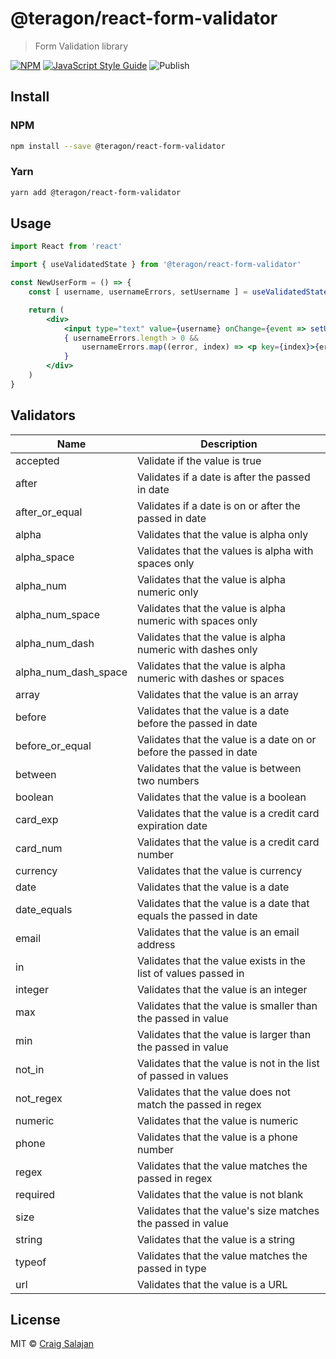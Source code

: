 # @teragon/react-form-validator

> Form Validation library

[![NPM](https://img.shields.io/npm/v/@teragon/react-form-validator.svg)](https://www.npmjs.com/package/@teragon/react-form-validator) [![JavaScript Style Guide](https://img.shields.io/badge/code_style-standard-brightgreen.svg)](https://standardjs.com) ![Publish](https://github.com/csalajan/react-form-validator/workflows/Publish/badge.svg)

## Install

### NPM
```bash
npm install --save @teragon/react-form-validator
```

### Yarn
```bash
yarn add @teragon/react-form-validator
```

## Usage

```jsx
import React from 'react'

import { useValidatedState } from '@teragon/react-form-validator'

const NewUserForm = () => {
    const [ username, usernameErrors, setUsername ] = useValidatedState("", "string|required");

    return (
        <div>
            <input type="text" value={username} onChange={event => setUsername(event.target.value)} />
            { usernameErrors.length > 0 &&
                usernameErrors.map((error, index) => <p key={index}>{error}</p>)
            }
        </div>
    )
}
```

## Validators

|Name | Description |
|-----|-------|
|accepted| Validate if the value is true |
| after | Validates if a date is after the passed in date |
| after_or_equal| Validates if a date is on or after the passed in date |
| alpha | Validates that the value is alpha only |
| alpha_space | Validates that the values is alpha with spaces only |
| alpha_num | Validates that the value is alpha numeric only |
| alpha_num_space | Validates that the value is alpha numeric with spaces only |
| alpha_num_dash | Validates that the value is alpha numeric with dashes only |
| alpha_num_dash_space | Validates that the value is alpha numeric with dashes or spaces |
| array | Validates that the value is an array |
| before | Validates that the value is a date before the passed in date |
| before_or_equal | Validates that the value is a date on or before the passed in date |
| between | Validates that the value is between two numbers |
| boolean | Validates that the value is a boolean |
| card_exp | Validates that the value is a credit card expiration date |
| card_num | Validates that the value is a credit card number |
| currency | Validates that the value is currency |
| date | Validates that the value is a date |
| date_equals | Validates that the value is a date that equals the passed in date |
| email | Validates that the value is an email address |
| in | Validates that the value exists in the list of values passed in |
| integer | Validates that the value is an integer |
| max | Validates that the value is smaller than the passed in value |
| min | Validates that the value is larger than the passed in value |
| not_in | Validates that the value is not in the list of passed in values |
| not_regex | Validates that the value does not match the passed in regex |
| numeric | Validates that the value is numeric |
| phone | Validates that the value is a phone number |
| regex | Validates that the value matches the passed in regex |
| required | Validates that the value is not blank |
| size | Validates that the value's size matches the passed in value |
| string | Validates that the value is a string |
| typeof | Validates that the value matches the passed in type |
| url | Validates that the value is a URL |


## License

MIT © [Craig Salajan](https://github.com/csalajan)
